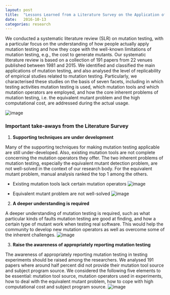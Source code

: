 ```yaml
---
layout: post
title:  "Lessons Learned from a Literature Survey on the Application of Mutation Testing"
date:   2016-10-13
categories: research
---
```

We conducted a systematic literature review (SLR) on mutation testing, with a particular focus on the understanding of how people actually apply mutation testing and how they cope with the well-known limitations of mutation testing, e.g., the cost to generate mutants. Our systematic literature review is based on a collection of 191 papers from 22 venues published between 1981 and 2015. We identified and classified the main applications of mutation testing, and also analysed the level of replicability of empirical studies related to mutation testing. Particularly, we characterised these studies on the basis of seven facets, including in which testing activities mutation testing is used, which mutation tools and which mutation operators are employed, and how the core inherent problems of mutation testing, i.e. the equivalent mutant problem and the high computational cost, are addressed during the actual usage.

![image](https://qianqianzhu.github.io/images/aspects.png)

### Important take-aways from the Literature Survey
1. **Supporting techniques are under development**

  Many of the supporting techniques for making mutation testing applicable are still under-developed. Also, existing mutation tools are not complete concerning the mutation operators they offer. The two inherent problems of mutation testing, especially the equivalent mutant detection problem, are not well-solved in the context of our research body. For the equivalent mutant problem, manual analysis ranked the top 1 among the others.

  - Existing mutation tools lack certain mutation operators
    ![image](https://qianqianzhu.github.io/images/tool.png)

  - Equivalent mutant problem are not well-solved
    ![image](https://qianqianzhu.github.io/images/emp.png)

2. **A deeper understanding is required**

  A deeper understanding of mutation testing is required, such as what particular kinds of faults mutation testing are good at finding, and how a certain type of mutant work when testing real software. This would help the community to develop new mutation operators as well as overcome some of the inherent challenges.
  ![image](https://qianqianzhu.github.io/images/question.png)

3. **Raise the awareness of appropriately reporting mutation testing**

 The awareness of appropriately reporting mutation testing in testing experiments should be raised among the researchers. We analysed 191 papers where around half percent did not provide their mutation tool source and subject program source. We considered the following five elements to be essential: mutation tool source, mutation operators used in experiments, how to deal with the equivalent mutant problem, how to cope with high computational cost and subject program source.
 ![image](https://qianqianzhu.github.io/images/report.png)
